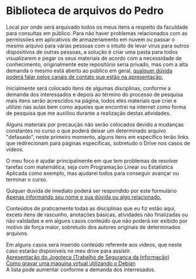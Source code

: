 # Biblioteca de arquivos do Pedro
Local por onde será arquivado todos os meus itens a respeito da faculdade para consultas em público.
Para não haver problemas relacionados com as permissões em aplicativos de armazenamento em nuvem ou passar o mesmo arquivo para várias pessoas com o intuito de levar vírus para outros dispositivos de outras pessoas, a solução é criar uma pasta para todos visualizarem e pegar os seus materiais de acordo com a necessidade de conhecimento, originalmente este repositório seria privado, mas com a alta demanda o mesmo está aberto ao público em geral, <a href="https://github.com/PedroSilva201">qualquer dúvida poderá falar pelos canais de contato que estão na apresentação.</a>

Inicialmente será colocado itens de algumas disciplinas, conforme a demanda dos interessados e depois ao término do processo de pesquisa mais itens serão acrescidos na página, todos eles materiais que criei e utilizei nas aulas bem como aqueles que encontrei na internet como forma de pesquisa que me auxiliou durante a realização destas atividades.

Alguns materiais por precaução não serão colocados devido a mudanças constantes no curso o que poderá deixar um determinado arquivo "defasado", neste primeiro momento, alguns itens em específico terão links que redirecionam para páginas específicas, sobretudo o Drive nos casos de vídeos.

O meu foco é ajudar principalmente em que tem problemas de resolver tarefas com matemática, seja com Programação Linear ou Estatística Aplicada como exemplo, mas ajudarei todos para conseguir avançar ou terminar o curso.



Qulquer duvida de imediato poderá ser respondido por este formulário  <a href="https://docs.google.com/forms/d/e/1FAIpQLSe0_BBdMY4P-u1ZmF2lRc_1MupEfRDpzLO0CHs9ZsUy_5gM2w/viewform?usp=sf_link">Apenas informando seu nome e sua dúvida ou algo relacionado.</a>

Conteúdos de praticamente todas as disciplinas que eu fiz estão aqui, exceto itens de rascunho, anotações básicas, atividades não finalizadas ou não validadas e em alguns casos conteúdo que não poderá ser exibido por motivo de força maior, sobretudo dos autores originais de determinados arquivos.

Em alguns casos será inserido conteúdo referente aos videos, que neste caso estarão disponiveis no meu drive para assistir.
<br/>
<a href="https://drive.google.com/file/d/1036yfEBV44gJmHXI88R3UJiZW-d88_Db/view?usp=sharing&t=7">Apresentação do Jogoteca (Trabalho de Segurança da Informação)</a>
<br/>
<a href="https://drive.google.com/file/d/1YiEKqyBt3VKIx2jHaEERybGcZtMF4_oT/view?usp=sharing&t=4">Como gravar uma maquina virtual utilizando o Debian</a>
<br/>
<a href="https://github.com/PedroSilva201"></a>
A lista pode aumentar conforme a demanda dos interresados.

